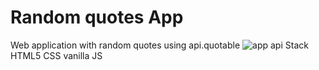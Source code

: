 # Random quotes App
Web application with random quotes using api.quotable
![app api](https://user-images.githubusercontent.com/88896840/194622655-9ff7dd83-9a9b-4565-8e61-d09d1097d3de.PNG)
Stack 
HTML5
CSS 
vanilla JS 
